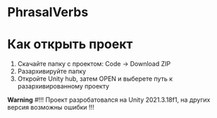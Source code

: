 # PhrasalVerbs

# Как открыть проект
1) Скачайте папку с проектом: Code -> Download ZIP
2) Разархивируйте папку
3) Откройте Unity hub, затем OPEN и выберете путь к разархивированному проекту 

__Warning__
#!!! Проект разробатовался на Unity 2021.3.18f1, на других версия возможны ошибки !!!
